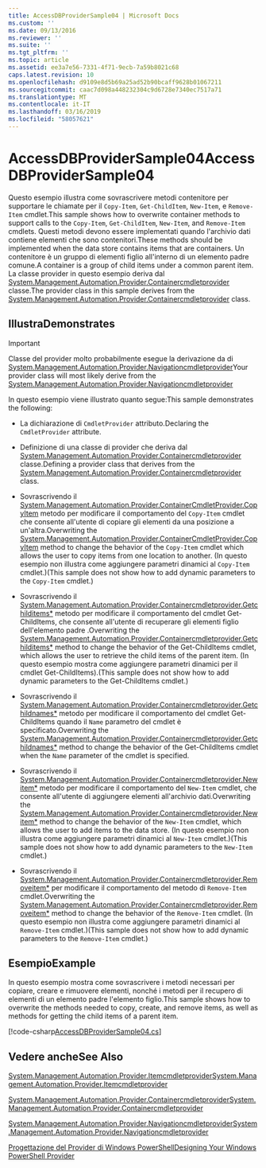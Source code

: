 ```yaml
---
title: AccessDBProviderSample04 | Microsoft Docs
ms.custom: ''
ms.date: 09/13/2016
ms.reviewer: ''
ms.suite: ''
ms.tgt_pltfrm: ''
ms.topic: article
ms.assetid: ee3a7e56-7331-4f71-9ecb-7a59b8021c68
caps.latest.revision: 10
ms.openlocfilehash: d9109e8d5b69a25ad52b90bcaff9628b01067211
ms.sourcegitcommit: caac7d098a448232304c9d6728e7340ec7517a71
ms.translationtype: MT
ms.contentlocale: it-IT
ms.lasthandoff: 03/16/2019
ms.locfileid: "58057621"
---
```

# <a name="accessdbprovidersample04"></a><span data-ttu-id="e4004-102">AccessDBProviderSample04</span><span class="sxs-lookup"><span data-stu-id="e4004-102">AccessDBProviderSample04</span></span>

<span data-ttu-id="e4004-103">Questo esempio illustra come sovrascrivere metodi contenitore per supportare le chiamate per il `Copy-Item`, `Get-ChildItem`, `New-Item`, e `Remove-Item` cmdlet.</span><span class="sxs-lookup"><span data-stu-id="e4004-103">This sample shows how to overwrite container methods to support calls to the `Copy-Item`, `Get-ChildItem`, `New-Item`, and `Remove-Item` cmdlets.</span></span> <span data-ttu-id="e4004-104">Questi metodi devono essere implementati quando l'archivio dati contiene elementi che sono contenitori.</span><span class="sxs-lookup"><span data-stu-id="e4004-104">These methods should be implemented when the data store contains items that are containers.</span></span> <span data-ttu-id="e4004-105">Un contenitore è un gruppo di elementi figlio all'interno di un elemento padre comune.</span><span class="sxs-lookup"><span data-stu-id="e4004-105">A container is a group of child items under a common parent item.</span></span> <span data-ttu-id="e4004-106">La classe provider in questo esempio deriva dal [System.Management.Automation.Provider.Containercmdletprovider](/dotnet/api/System.Management.Automation.Provider.ContainerCmdletProvider) classe.</span><span class="sxs-lookup"><span data-stu-id="e4004-106">The provider class in this sample derives from the [System.Management.Automation.Provider.Containercmdletprovider](/dotnet/api/System.Management.Automation.Provider.ContainerCmdletProvider) class.</span></span>

## <a name="demonstrates"></a><span data-ttu-id="e4004-107">Illustra</span><span class="sxs-lookup"><span data-stu-id="e4004-107">Demonstrates</span></span>

> [!IMPORTANT]
> <span data-ttu-id="e4004-108">Classe del provider molto probabilmente esegue la derivazione da di [System.Management.Automation.Provider.Navigationcmdletprovider](/dotnet/api/System.Management.Automation.Provider.NavigationCmdletProvider)</span><span class="sxs-lookup"><span data-stu-id="e4004-108">Your provider class will most likely derive from the [System.Management.Automation.Provider.Navigationcmdletprovider](/dotnet/api/System.Management.Automation.Provider.NavigationCmdletProvider)</span></span>

<span data-ttu-id="e4004-109">In questo esempio viene illustrato quanto segue:</span><span class="sxs-lookup"><span data-stu-id="e4004-109">This sample demonstrates the following:</span></span>

- <span data-ttu-id="e4004-110">La dichiarazione di `CmdletProvider` attributo.</span><span class="sxs-lookup"><span data-stu-id="e4004-110">Declaring the `CmdletProvider` attribute.</span></span>

- <span data-ttu-id="e4004-111">Definizione di una classe di provider che deriva dal [System.Management.Automation.Provider.Containercmdletprovider](/dotnet/api/System.Management.Automation.Provider.ContainerCmdletProvider) classe.</span><span class="sxs-lookup"><span data-stu-id="e4004-111">Defining a provider class that derives from the [System.Management.Automation.Provider.Containercmdletprovider](/dotnet/api/System.Management.Automation.Provider.ContainerCmdletProvider) class.</span></span>

- <span data-ttu-id="e4004-112">Sovrascrivendo il [System.Management.Automation.Provider.ContainerCmdletProvider.CopyItem](/dotnet/api/System.Management.Automation.Provider.ContainerCmdletProvider.CopyItem) metodo per modificare il comportamento del `Copy-Item` cmdlet che consente all'utente di copiare gli elementi da una posizione a un'altra.</span><span class="sxs-lookup"><span data-stu-id="e4004-112">Overwriting the [System.Management.Automation.Provider.ContainerCmdletProvider.CopyItem](/dotnet/api/System.Management.Automation.Provider.ContainerCmdletProvider.CopyItem) method to change the behavior of the `Copy-Item` cmdlet which allows the user to copy items from one location to another.</span></span> <span data-ttu-id="e4004-113">(In questo esempio non illustra come aggiungere parametri dinamici al `Copy-Item` cmdlet.)</span><span class="sxs-lookup"><span data-stu-id="e4004-113">(This sample does not show how to add dynamic parameters to the `Copy-Item` cmdlet.)</span></span>

- <span data-ttu-id="e4004-114">Sovrascrivendo il [System.Management.Automation.Provider.Containercmdletprovider.Getchilditems\*](/dotnet/api/System.Management.Automation.Provider.ContainerCmdletProvider.GetChildItems) metodo per modificare il comportamento del cmdlet Get-ChildItems, che consente all'utente di recuperare gli elementi figlio dell'elemento padre .</span><span class="sxs-lookup"><span data-stu-id="e4004-114">Overwriting the [System.Management.Automation.Provider.Containercmdletprovider.Getchilditems\*](/dotnet/api/System.Management.Automation.Provider.ContainerCmdletProvider.GetChildItems) method to change the behavior of the Get-ChildItems cmdlet, which allows the user to retrieve the child items of the parent item.</span></span> <span data-ttu-id="e4004-115">(In questo esempio mostra come aggiungere parametri dinamici per il cmdlet Get-ChildItems).</span><span class="sxs-lookup"><span data-stu-id="e4004-115">(This sample does not show how to add dynamic parameters to the Get-ChildItems cmdlet.)</span></span>

- <span data-ttu-id="e4004-116">Sovrascrivendo il [System.Management.Automation.Provider.Containercmdletprovider.Getchildnames\*](/dotnet/api/System.Management.Automation.Provider.ContainerCmdletProvider.GetChildNames) metodo per modificare il comportamento del cmdlet Get-ChildItems quando il `Name` parametro del cmdlet è specificato.</span><span class="sxs-lookup"><span data-stu-id="e4004-116">Overwriting the [System.Management.Automation.Provider.Containercmdletprovider.Getchildnames\*](/dotnet/api/System.Management.Automation.Provider.ContainerCmdletProvider.GetChildNames) method to change the behavior of the Get-ChildItems cmdlet when the `Name` parameter of the cmdlet is specified.</span></span>

- <span data-ttu-id="e4004-117">Sovrascrivendo il [System.Management.Automation.Provider.Containercmdletprovider.Newitem\*](/dotnet/api/System.Management.Automation.Provider.ContainerCmdletProvider.NewItem) metodo per modificare il comportamento del `New-Item` cmdlet, che consente all'utente di aggiungere elementi all'archivio dati.</span><span class="sxs-lookup"><span data-stu-id="e4004-117">Overwriting the [System.Management.Automation.Provider.Containercmdletprovider.Newitem\*](/dotnet/api/System.Management.Automation.Provider.ContainerCmdletProvider.NewItem) method to change the behavior of the `New-Item` cmdlet, which allows the user to add items to the data store.</span></span> <span data-ttu-id="e4004-118">(In questo esempio non illustra come aggiungere parametri dinamici al `New-Item` cmdlet.)</span><span class="sxs-lookup"><span data-stu-id="e4004-118">(This sample does not show how to add dynamic parameters to the `New-Item` cmdlet.)</span></span>

- <span data-ttu-id="e4004-119">Sovrascrivendo il [System.Management.Automation.Provider.Containercmdletprovider.Removeitem\*](/dotnet/api/System.Management.Automation.Provider.ContainerCmdletProvider.RemoveItem) per modificare il comportamento del metodo di `Remove-Item` cmdlet.</span><span class="sxs-lookup"><span data-stu-id="e4004-119">Overwriting the [System.Management.Automation.Provider.Containercmdletprovider.Removeitem\*](/dotnet/api/System.Management.Automation.Provider.ContainerCmdletProvider.RemoveItem) method to change the behavior of the `Remove-Item` cmdlet.</span></span> <span data-ttu-id="e4004-120">(In questo esempio non illustra come aggiungere parametri dinamici al `Remove-Item` cmdlet.)</span><span class="sxs-lookup"><span data-stu-id="e4004-120">(This sample does not show how to add dynamic parameters to the `Remove-Item` cmdlet.)</span></span>

## <a name="example"></a><span data-ttu-id="e4004-121">Esempio</span><span class="sxs-lookup"><span data-stu-id="e4004-121">Example</span></span>

<span data-ttu-id="e4004-122">In questo esempio mostra come sovrascrivere i metodi necessari per copiare, creare e rimuovere elementi, nonché i metodi per il recupero di elementi di un elemento padre l'elemento figlio.</span><span class="sxs-lookup"><span data-stu-id="e4004-122">This sample shows how to overwrite the methods needed to copy, create, and remove items, as well as methods for getting the child items of a parent item.</span></span>

[!code-csharp[AccessDBProviderSample04.cs](../../powershell-sdk-samples/SDK-2.0/csharp/AccessDBProviderSample06/AccessDBProviderSample06.cs#L11-L1635 "AccessDBProviderSample04.cs")]

## <a name="see-also"></a><span data-ttu-id="e4004-123">Vedere anche</span><span class="sxs-lookup"><span data-stu-id="e4004-123">See Also</span></span>

[<span data-ttu-id="e4004-124">System.Management.Automation.Provider.Itemcmdletprovider</span><span class="sxs-lookup"><span data-stu-id="e4004-124">System.Management.Automation.Provider.Itemcmdletprovider</span></span>](/dotnet/api/System.Management.Automation.Provider.ItemCmdletProvider)

[<span data-ttu-id="e4004-125">System.Management.Automation.Provider.Containercmdletprovider</span><span class="sxs-lookup"><span data-stu-id="e4004-125">System.Management.Automation.Provider.Containercmdletprovider</span></span>](/dotnet/api/System.Management.Automation.Provider.ContainerCmdletProvider)

[<span data-ttu-id="e4004-126">System.Management.Automation.Provider.Navigationcmdletprovider</span><span class="sxs-lookup"><span data-stu-id="e4004-126">System.Management.Automation.Provider.Navigationcmdletprovider</span></span>](/dotnet/api/System.Management.Automation.Provider.NavigationCmdletProvider)

[<span data-ttu-id="e4004-127">Progettazione del Provider di Windows PowerShell</span><span class="sxs-lookup"><span data-stu-id="e4004-127">Designing Your Windows PowerShell Provider</span></span>](./provider-types.md)